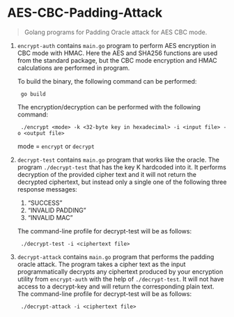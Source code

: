 # AES-CBC-Padding-Attack
> Golang programs for Padding Oracle attack for AES CBC mode.

1. `encrypt-auth` contains `main.go` program to perform AES encryption in CBC mode with HMAC. Here the AES and SHA256 functions are used from the standard package, but the CBC mode encryption and HMAC calculations are performed in program.
    
    To build the binary, the following command can be performed:
            
        go build
    The encryption/decryption can be performed with the following command:

        ./encrypt <mode> -k <32-byte key in hexadecimal> -i <input file> -o <output file>
    mode = `encrypt` or `decrypt`

2. `decrypt-test` contains `main.go` program that works like the oracle. The program `./decrypt-test` that has the key K hardcoded into it. It performs decryption of the provided cipher text and it will not return the decrypted ciphertext, but instead only a single one of the following three response messages:
    1. “SUCCESS”
    2. “INVALID PADDING” 
    3. “INVALID MAC”

    The command-line profile for decrypt-test will be as follows:

        ./decrypt-test -i <ciphertext file>

3. `decrypt-attack` contains `main.go` program that performs the padding oracle attack. The program takes a cipher text as the input programmatically decrypts any ciphertext produced by your encryption utility from `encrypt-auth` with the help of `./decrypt-test`. It will not have access to a decrypt-key and will return the corresponding plain text. The command-line profile for decrypt-test will be as follows:

        ./decrypt-attack -i <ciphertext file>
